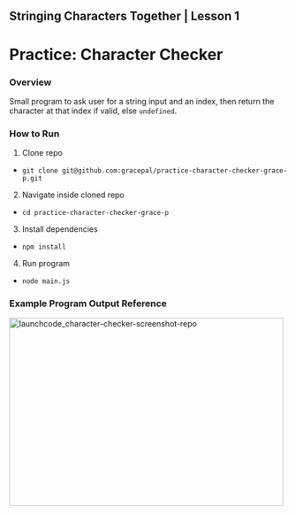 ## Stringing Characters Together | Lesson 1

# Practice: Character Checker

### Overview

Small program to ask user for a string input and an index, then return the character at that index if valid, else `undefined`.

### How to Run

1. Clone repo

- `git clone git@github.com:gracepal/practice-character-checker-grace-p.git`

2. Navigate inside cloned repo

- `cd practice-character-checker-grace-p`

3. Install dependencies

- `npm install`

4. Run program

- `node main.js`

### Example Program Output Reference

<img width="496" height="340" alt="launchcode_character-checker-screenshot-repo" src="https://github.com/user-attachments/assets/7eb77f5c-65a8-465f-9695-6fd7b7128f4e" />

